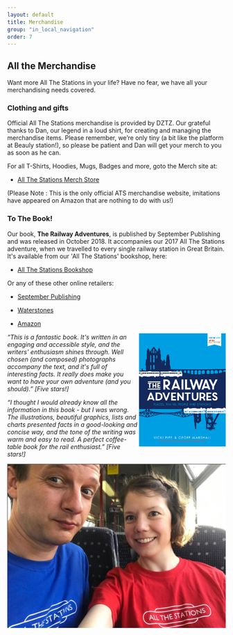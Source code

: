 ```yaml
---
layout: default
title: Merchandise
group: "in_local_navigation"
order: 7
---
```

## All the Merchandise

Want more All The Stations in your life? Have no fear, we have all your merchandising needs covered.

### Clothing and gifts

Official All The Stations merchandise is provided by DZTZ. Our grateful thanks to Dan, our legend in a loud shirt, for creating and managing the merchandise items. Please remember, we’re only tiny (a bit like the platform at Beauly station!), so please be patient and Dan will get your merch to you as soon as he can.

For all T-Shirts, Hoodies, Mugs, Badges and more, goto the Merch site at:

* <a href="http://allthestations.dztz.co.uk/">All The Stations Merch Store</a>

(Please Note : This is the only official ATS merchandise website, imitations have appeared on Amazon that are nothing to do with us!)

### To The Book!

Our book, <strong>The Railway Adventures</strong>, is published by September Publishing and was released in October 2018. It accompanies our 2017 All The Stations adventure, when we travelled to every single railway station in Great Britain. It's available from our 'All The Stations' bookshop, here:

* <a href="https://uk.bookshop.org/shop/allthestations">All The Stations Bookshop</a> 

Or any of these other online retailers:

* <a href="https://www.septemberpublishing.org/product/the-railway-adventures/">September Publishing</a> 

* <a href="https://www.waterstones.com/book/the-railway-adventures/vicki-pipe/geoff-marshall/9781910463871">Waterstones</a>

* <a href="https://www.amazon.co.uk/Railway-Adventures-Places-Trains-Stations/dp/1910463876/ref=sr_1_1?ie=UTF8&qid=1552759844&sr=8-1&keywords=The+Railway+Adventures">Amazon</a>

<img src="/static/images/uploads/The Railway Adventures - Cover.jpg" height="260px" width="200px" style="float:right;"/>

<em>“This is a fantastic book. It's written in an engaging and accessible style, and the writers' enthusiasm shines through. Well chosen (and composed) photographs accompany the text, and it's full of interesting facts. It really does make you want to have your own adventure (and you should).” [Five stars!]</em>

<em>“I thought I would already know all the information in this book - but I was wrong. The illustrations, beautiful graphics, lists and charts presented facts in a good-looking and concise way, and the tone of the writing was warm and easy to read. A perfect coffee-table book for the rail enthusiast.” [Five stars!]</em>

<img src="/static/images/uploads/All The Stations tshirts.png" alt="Geoff &amp; Vicky presenting T-Shirts"/>



